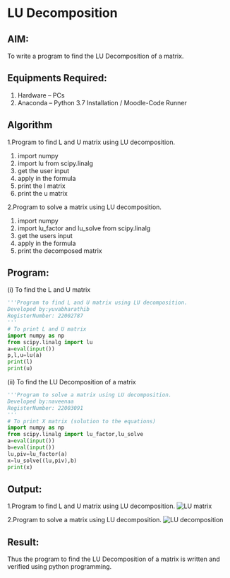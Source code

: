 # LU Decomposition 

## AIM:
To write a program to find the LU Decomposition of a matrix.

## Equipments Required:
1. Hardware – PCs
2. Anaconda – Python 3.7 Installation / Moodle-Code Runner

## Algorithm
1.Program to find L and U matrix using LU decomposition. 
1. import numpy  
2. import lu from scipy.linalg
3. get the user input
4. apply in the formula
5. print the l matrix
6. print the u matrix

2.Program to solve a matrix using LU decomposition.
1. import numpy
2. import lu_factor and lu_solve from scipy.linalg
3. get the users input
4. apply in the formula
5. print the decomposed matrix

## Program:
(i) To find the L and U matrix
```python
'''Program to find L and U matrix using LU decomposition.
Developed by:yuvabharathib
RegisterNumber: 22002787
'''
# To print L and U matrix
import numpy as np
from scipy.linalg import lu
a=eval(input())
p,l,u=lu(a)
print(l)
print(u)
```
(ii) To find the LU Decomposition of a matrix
```python
'''Program to solve a matrix using LU decomposition.
Developed by:naveenaa 
RegisterNumber: 22003091
'''
# To print X matrix (solution to the equations)
import numpy as np
from scipy.linalg import lu_factor,lu_solve
a=eval(input())
b=eval(input())
lu,piv=lu_factor(a)
x=lu_solve((lu,piv),b)
print(x)
```

## Output:
1.Program to find L and U matrix using LU decomposition.
![LU matrix](https://user-images.githubusercontent.com/113497406/192081127-62e0bfe5-d9ef-4d13-b00e-99003e9c6b0b.png)

2.Program to solve a matrix using LU decomposition.
![LU decomposition](https://user-images.githubusercontent.com/113497406/192081137-235bcaf8-1160-4099-b29c-0c8f9ceefb94.png)


## Result:
Thus the program to find the LU Decomposition of a matrix is written and verified using python programming.
